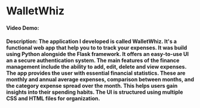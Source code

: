 # WalletWhiz
#### Video Demo:  <URL HERE>
#### Description: The application I developed is called WalletWhiz. It's a functional web app that help you to to track your expenses. It was build using Python alongside the Flask framework. It offers an easy-to-use UI an a secure authentication system. The main features of the finance management include the ability to add, edit, delete and view expenses. The app provides the user with essential financial statistics. These are monthly and annual average expenses, comparison between months, and the category expense spread over the month. This helps users gain insights into their spending habits. The UI is structured using multiple CSS and HTML files for organization.